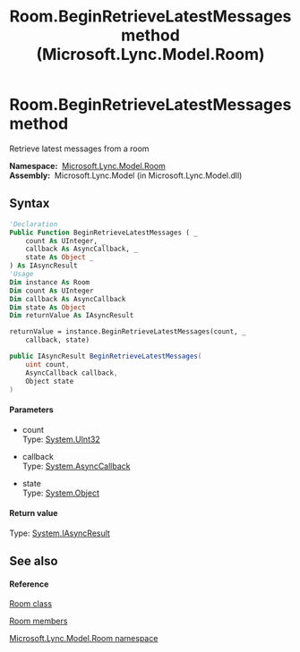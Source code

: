 ﻿---
title: Room.BeginRetrieveLatestMessages method  (Microsoft.Lync.Model.Room)
TOCTitle: 'BeginRetrieveLatestMessages method '
ms:assetid: M:Microsoft.Lync.Model.Room.Room.BeginRetrieveLatestMessages(System.UInt32,System.AsyncCallback,System.Object)_DI_3_UC_OCS14MrefLyncWPF
ms:mtpsurl: https://msdn.microsoft.com/en-us/library/microsoft.lync.model.room.room.beginretrievelatestmessages(v=office.15)
ms:contentKeyID: 48590546
ms.date: 07/28/2014
mtps_version: v=office.15
f1_keywords:
- Microsoft.Lync.Model.Room.Room.BeginRetrieveLatestMessages
dev_langs:
- CSharp
- JScript
- VB
- other
---

# Room.BeginRetrieveLatestMessages method

Retrieve latest messages from a room

**Namespace:**  [Microsoft.Lync.Model.Room](microsoft-lync-model-room-namespace_2.md)  
**Assembly:**  Microsoft.Lync.Model (in Microsoft.Lync.Model.dll)

## Syntax

``` vb
'Declaration
Public Function BeginRetrieveLatestMessages ( _
    count As UInteger, _
    callback As AsyncCallback, _
    state As Object _
) As IAsyncResult
'Usage
Dim instance As Room
Dim count As UInteger
Dim callback As AsyncCallback
Dim state As Object
Dim returnValue As IAsyncResult

returnValue = instance.BeginRetrieveLatestMessages(count, _
    callback, state)
```

``` csharp
public IAsyncResult BeginRetrieveLatestMessages(
    uint count,
    AsyncCallback callback,
    Object state
)
```

#### Parameters

  - count  
    Type: [System.UInt32](http://msdn2.microsoft.com/en-us/library/ctys3981)  

<!-- end list -->

  - callback  
    Type: [System.AsyncCallback](http://msdn2.microsoft.com/en-us/library/ckbe7yh5)  

<!-- end list -->

  - state  
    Type: [System.Object](http://msdn2.microsoft.com/en-us/library/e5kfa45b)  

#### Return value

Type: [System.IAsyncResult](http://msdn2.microsoft.com/en-us/library/ft8a6455)  

## See also

#### Reference

[Room class](room-class-microsoft-lync-model-room_2.md)

[Room members](room-members-microsoft-lync-model-room_2.md)

[Microsoft.Lync.Model.Room namespace](microsoft-lync-model-room-namespace_2.md)

